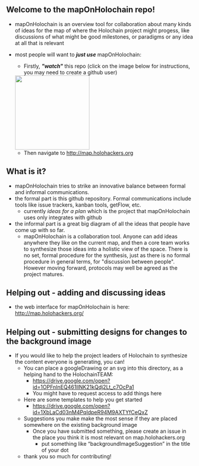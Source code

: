 ## Welcome to the mapOnHolochain repo!
* mapOnHolochain is an overview tool for collaboration about many kinds of ideas for the map of where the Holochain project might progess, like discussions of what might be good milestones, or paradigms or any idea at all that is relevant
* most people will want to ***just use*** mapOnHolochain:
  * Firstly, ***"watch"*** this repo (click on the image below for instructions, you may need to create a github user) 
  <img src="https://user-images.githubusercontent.com/239550/33098082-ff8f8a72-cec0-11e7-989e-7ca4a6b76fb7.jpg" height="200px">  
  
  * Then navigate to http://map.holohackers.org
  
## What is it?
* mapOnHolochain tries to strike an innovative balance between formal and informal communications.
* the formal part is this github repository. Formal communications include tools like issue trackers, kanban tools, getFlow, etc.
  * currently *ideas for a plan* which is the project that mapOnHolochain uses only integrates with github
* the informal part is a great big diagram of all the ideas that people have come up with so far.
  * mapOnHolochain is a collaboration tool. Anyone can add ideas anywhere they like on the current map, and then a core team works to synthesize those ideas into a holistic view of the space. There is no set, formal procedure for the synthesis, just as there is no formal procedure in general terms, for "discussion between people". However moving forward, protocols may well be agreed as the project matures.

## Helping out - adding and discussing ideas
  * the web interface for mapOnHolochain is here: http://map.holohackers.org/

## Helping out - submitting designs for changes to the background image
* If you would like to help the project leaders of Holochain to synthesize the content everyone is generating, you can!
  * You can place a googleDrawing or an svg into this directory, as a helping hand to the HolochainTEAM:
    * https://drive.google.com/open?id=1OPFnInEQ461IlNK21kQdj2Lt_c7OcPa1
    * You might have to request access to add things here
  * Here are some templates to help you get started
    * https://drive.google.com/open?id=1XbLaCd03nM4PqIdpeR94M9AXTYfCeQxZ
  * Suggestions you make make the most sense if they are placed somewhere on the existing background image
    * Once you have submitted something, please create an issue in the place you think it is most relevant on map.holohackers.org
      * put something like “backgroundImageSuggestion” in the title of your dot
  * thank you so much for contributing!
